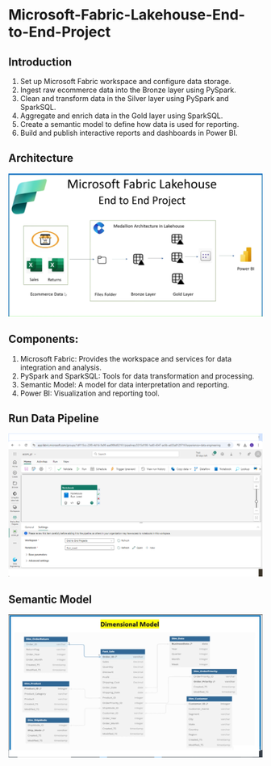 # Microsoft-Fabric-Lakehouse-End-to-End-Project

## Introduction

1. Set up Microsoft Fabric workspace and configure data storage.
2. Ingest raw ecommerce data into the Bronze layer using PySpark.
3. Clean and transform data in the Silver layer using PySpark and SparkSQL.
4. Aggregate and enrich data in the Gold layer using SparkSQL.
5. Create a semantic model to define how data is used for reporting.
6. Build and publish interactive reports and dashboards in Power BI.

## Architecture 
<img src="Ecommerce_Sales Data.png">

## Components:

1. Microsoft Fabric: Provides the workspace and services for data integration and analysis.
2. PySpark and SparkSQL: Tools for data transformation and processing.
3. Semantic Model: A model for data interpretation and reporting.
4. Power BI: Visualization and reporting tool.

## Run Data Pipeline
<img src="pl_Load Data.png">

## Semantic Model
<img src="sementic_model.png">